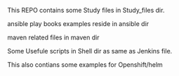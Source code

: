 This REPO contains some Study files in Study_files dir.

ansible play books examples reside in ansible dir 

maven related files in maven dir 

Some Usefule scripts in Shell dir as same as Jenkins file.

This also contians some examples for Openshift/helm 


